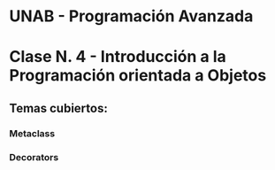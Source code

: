# UNAB - Programación Avanzada

# Clase N. 4 - Introducción a la Programación orientada a Objetos

## Temas cubiertos:

### Metaclass
### Decorators
